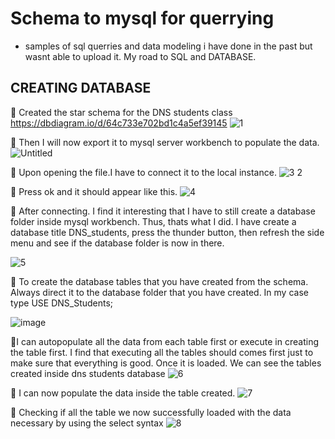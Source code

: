 # Schema to mysql for querrying  
- samples of sql querries and data modeling i have done in the past but wasnt able to upload it. My road to SQL and DATABASE.




## CREATING DATABASE

&#x1F4D9; Created the star schema for the DNS students class
https://dbdiagram.io/d/64c733e702bd1c4a5ef39145
![1](https://github.com/lois4801/Sql_database_trial/assets/96842662/46e58b2e-3e91-48e0-84e6-b8e358bc8ad3)


&#x1F4D9; Then I will now export it to mysql server workbench to populate the data.
![Untitled](https://github.com/lois4801/Sql_database_trial/assets/96842662/06700d6e-8954-43a8-a53c-c96372d0c20b)


&#x1F4D9; Upon opening the file.I have to connect it to the local instance.
![3 2](https://github.com/lois4801/Sql_database_trial/assets/96842662/ce9cd7b0-cc50-4570-85d8-bf72f054571e)


&#x1F4D9; Press ok and it should appear like this.
![4](https://github.com/lois4801/Sql_database_trial/assets/96842662/267ad00d-3559-4a10-93cf-c96a4793686e)



&#x1F4D9; After connecting. I find it interesting that I have to still create a database folder inside mysql workbench. Thus, thats what I did.  I have create a database title DNS_students, press the thunder button, then refresh the side menu and see if the database folder is now in there.

![5](https://github.com/lois4801/Sql_database_trial/assets/96842662/887f6cd4-a066-4172-8e89-11e4928ff33a)



&#x1F4D9; To create the database tables that you have created from the schema. Always direct it to the database folder that you have created.
In my case type USE DNS_Students; 

![image](https://github.com/lois4801/Sql_database_trial/assets/96842662/d9233694-a3d7-4f47-b8b1-5fd9219ea68b)



&#x1F4D9;I can autopopulate all the data from each table first or execute in creating the table first. I find that executing all the tables should comes first just to make sure that everything is good. Once it is loaded. We can see the tables created inside dns students database
![6](https://github.com/lois4801/Sql_database_trial/assets/96842662/3dab6725-0c5e-4bdb-850d-15363e941b3c)


&#x1F4D9; I can now populate the data inside the table created.
![7](https://github.com/lois4801/Sql_database_trial/assets/96842662/aa1e468c-87f9-449b-b52b-41e03105a242)



&#x1F4D9; Checking if all the table we now successfully loaded with the data necessary by using the select syntax 
![8](https://github.com/lois4801/Sql_database_trial/assets/96842662/0f72638a-a713-441c-b7c3-d1175485c9f1)











